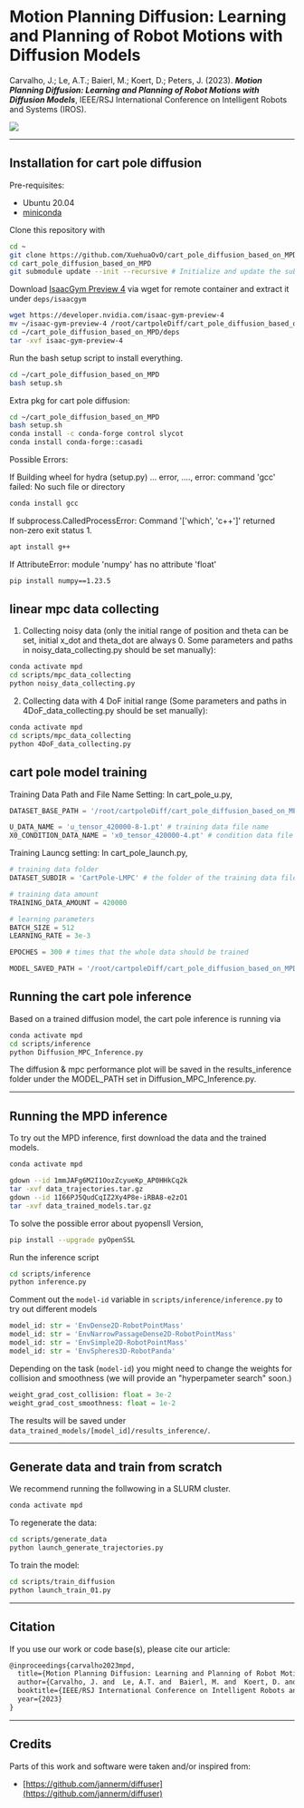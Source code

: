 # Motion Planning Diffusion: Learning and Planning of Robot Motions with Diffusion Models


Carvalho, J.; Le, A.T.; Baierl, M.; Koert, D.; Peters, J. (2023). **_Motion Planning Diffusion: Learning and Planning of Robot Motions with Diffusion Models_**, IEEE/RSJ International Conference on Intelligent Robots and Systems (IROS).

[<img src="https://img.shields.io/badge/arxiv-%23B31B1B.svg?&style=for-the-badge&logo=arxiv&logoColor=white" />](https://arxiv.org/abs/2308.01557)


---

## Installation for cart pole diffusion

Pre-requisites:
- Ubuntu 20.04
- [miniconda](https://docs.conda.io/projects/miniconda/en/latest/index.html)

Clone this repository with
```bash
cd ~
git clone https://github.com/XuehuaOvO/cart_pole_diffusion_based_on_MPD.git
cd cart_pole_diffusion_based_on_MPD
git submodule update --init --recursive # Initialize and update the submodules
```

Download [IsaacGym Preview 4](https://developer.nvidia.com/isaac-gym) via wget for remote container and extract it under `deps/isaacgym`
```bash
wget https://developer.nvidia.com/isaac-gym-preview-4 
mv ~/isaac-gym-preview-4 /root/cartpoleDiff/cart_pole_diffusion_based_on_MPD/deps/isaac-gym-preview-4
cd ~/cart_pole_diffusion_based_on_MPD/deps
tar -xvf isaac-gym-preview-4
```

Run the bash setup script to install everything.
```bash
cd ~/cart_pole_diffusion_based_on_MPD
bash setup.sh
```

Extra pkg for cart pole diffusion:
```bash
cd ~/cart_pole_diffusion_based_on_MPD
bash setup.sh
conda install -c conda-forge control slycot 
conda install conda-forge::casadi
```

Possible Errors:

If Building wheel for hydra (setup.py) ... error, ...., error: command 'gcc' failed: No such file or directory
```bash
conda install gcc
```

If subprocess.CalledProcessError: Command '['which', 'c++']' returned non-zero exit status 1.
```bash
apt install g++
```

If AttributeError: module 'numpy' has no attribute 'float'
```bash
pip install numpy==1.23.5
```

## linear mpc data collecting
1. Collecting noisy data (only the initial range of position and theta can be set, initial x_dot and theta_dot are always 0. Some parameters and paths in noisy_data_collecting.py should be set manually): 
```bash
conda activate mpd
cd scripts/mpc_data_collecting
python noisy_data_collecting.py
```

2. Collecting data with 4 DoF initial range (Some parameters and paths in 4DoF_data_collecting.py should be set manually):
```bash
conda activate mpd
cd scripts/mpc_data_collecting
python 4DoF_data_collecting.py
```

## cart pole model training
Training Data Path and File Name Setting:
In cart_pole_u.py, 
```python
DATASET_BASE_PATH = '/root/cartpoleDiff/cart_pole_diffusion_based_on_MPD/training_data' # training data path of the training data and condition data files

U_DATA_NAME = 'u_tensor_420000-8-1.pt' # training data file name
X0_CONDITION_DATA_NAME = 'x0_tensor_420000-4.pt' # condition data file name
```

Training Launcg setting:
In cart_pole_launch.py,
```python
# training data folder
DATASET_SUBDIR = 'CartPole-LMPC' # the folder of the training data files (location: /root/cartpoleDiff/cart_pole_diffusion_based_on_MPD/training_data/CartPole-LMPC)

# training data amount
TRAINING_DATA_AMOUNT = 420000

# learning parameters
BATCH_SIZE = 512
LEARNING_RATE = 3e-3

EPOCHES = 300 # times that the whole data should be trained

MODEL_SAVED_PATH = '/root/cartpoleDiff/cart_pole_diffusion_based_on_MPD/trained_models/420000_training_data'
```

## Running the cart pole inference
Based on a trained diffusion model, the cart pole inference is running via

```bash
conda activate mpd
cd scripts/inference
python Diffusion_MPC_Inference.py  
```
The diffusion & mpc performance plot will be saved in the results_inference folder under the MODEL_PATH set in Diffusion_MPC_Inference.py.

---
## Running the MPD inference

To try out the MPD inference, first download the data and the trained models. 

```bash
conda activate mpd
```

```bash
gdown --id 1mmJAFg6M2I1OozZcyueKp_AP0HHkCq2k
tar -xvf data_trajectories.tar.gz
gdown --id 1I66PJ5QudCqIZ2Xy4P8e-iRBA8-e2zO1
tar -xvf data_trained_models.tar.gz
```

To solve the possible error about pyopensll Version,
```bash
pip install --upgrade pyOpenSSL
```

Run the inference script
```bash
cd scripts/inference
python inference.py
```

Comment out the `model-id` variable in `scripts/inference/inference.py` to try out different models
```python
model_id: str = 'EnvDense2D-RobotPointMass'
model_id: str = 'EnvNarrowPassageDense2D-RobotPointMass'
model_id: str = 'EnvSimple2D-RobotPointMass'
model_id: str = 'EnvSpheres3D-RobotPanda'
```

Depending on the task (`model-id`) you might need to change the weights for collision and smoothness (we will provide an "hyperpameter search" soon.)
```python
weight_grad_cost_collision: float = 3e-2
weight_grad_cost_smoothness: float = 1e-2
```

The results will be saved under `data_trained_models/[model_id]/results_inference/`.

---
## Generate data and train from scratch

We recommend running the follwowing in a SLURM cluster.

```bash
conda activate mpd
```

To regenerate the data:
```bash
cd scripts/generate_data
python launch_generate_trajectories.py
```

To train the model:
```bash
cd scripts/train_diffusion
python launch_train_01.py
```





---
## Citation

If you use our work or code base(s), please cite our article:
```latex
@inproceedings{carvalho2023mpd,
  title={Motion Planning Diffusion: Learning and Planning of Robot Motions with Diffusion Models},
  author={Carvalho, J. and  Le, A.T. and  Baierl, M. and  Koert, D. and  Peters, J.},
  booktitle={IEEE/RSJ International Conference on Intelligent Robots and Systems (IROS)},
  year={2023}
}
```


---
## Credits

Parts of this work and software were taken and/or inspired from:
- [https://github.com/jannerm/diffuser](https://github.com/jannerm/diffuser)


